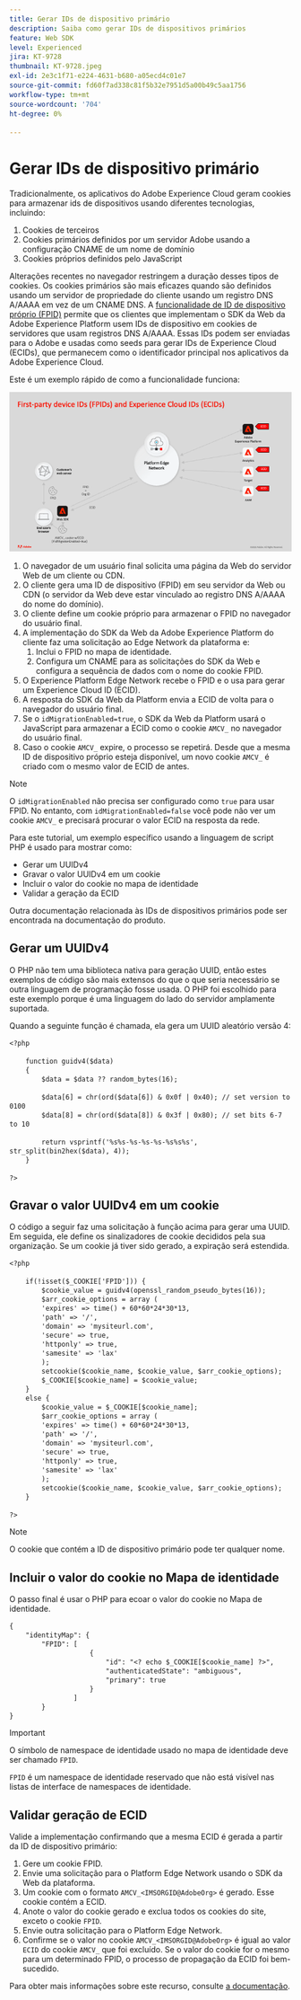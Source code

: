 ```yaml
---
title: Gerar IDs de dispositivo primário
description: Saiba como gerar IDs de dispositivos primários
feature: Web SDK
level: Experienced
jira: KT-9728
thumbnail: KT-9728.jpeg
exl-id: 2e3c1f71-e224-4631-b680-a05ecd4c01e7
source-git-commit: fd60f7ad338c81f5b32e7951d5a00b49c5aa1756
workflow-type: tm+mt
source-wordcount: '704'
ht-degree: 0%

---
```


# Gerar IDs de dispositivo primário

Tradicionalmente, os aplicativos do Adobe Experience Cloud geram cookies para armazenar ids de dispositivos usando diferentes tecnologias, incluindo:

1. Cookies de terceiros
1. Cookies primários definidos por um servidor Adobe usando a configuração CNAME de um nome de domínio
1. Cookies próprios definidos pelo JavaScript

Alterações recentes no navegador restringem a duração desses tipos de cookies. Os cookies primários são mais eficazes quando são definidos usando um servidor de propriedade do cliente usando um registro DNS A/AAAA em vez de um CNAME DNS. A [funcionalidade de ID de dispositivo próprio (FPID)](https://experienceleague.adobe.com/en/docs/experience-platform/web-sdk/identity/first-party-device-ids) permite que os clientes que implementam o SDK da Web da Adobe Experience Platform usem IDs de dispositivo em cookies de servidores que usam registros DNS A/AAAA. Essas IDs podem ser enviadas para o Adobe e usadas como seeds para gerar IDs de Experience Cloud (ECIDs), que permanecem como o identificador principal nos aplicativos da Adobe Experience Cloud.

Este é um exemplo rápido de como a funcionalidade funciona:

![IDs de dispositivo primário (FPIDs) e IDs de Experience Cloud (ECIDs)](../assets/kt-9728.png)

1. O navegador de um usuário final solicita uma página da Web do servidor Web de um cliente ou CDN.
1. O cliente gera uma ID de dispositivo (FPID) em seu servidor da Web ou CDN (o servidor da Web deve estar vinculado ao registro DNS A/AAAA do nome do domínio).
1. O cliente define um cookie próprio para armazenar o FPID no navegador do usuário final.
1. A implementação do SDK da Web da Adobe Experience Platform do cliente faz uma solicitação ao Edge Network da plataforma e:
   1. Inclui o FPID no mapa de identidade.
   1. Configura um CNAME para as solicitações do SDK da Web e configura a sequência de dados com o nome do cookie FPID.
1. O Experience Platform Edge Network recebe o FPID e o usa para gerar um Experience Cloud ID (ECID).
1. A resposta do SDK da Web da Platform envia a ECID de volta para o navegador do usuário final.
1. Se o `idMigrationEnabled=true`, o SDK da Web da Platform usará o JavaScript para armazenar a ECID como o cookie `AMCV_` no navegador do usuário final.
1. Caso o cookie `AMCV_` expire, o processo se repetirá. Desde que a mesma ID de dispositivo próprio esteja disponível, um novo cookie `AMCV_` é criado com o mesmo valor de ECID de antes.

>[!NOTE]
>
>O `idMigrationEnabled` não precisa ser configurado como `true` para usar FPID. No entanto, com `idMigrationEnabled=false` você pode não ver um cookie `AMCV_` e precisará procurar o valor ECID na resposta da rede.


Para este tutorial, um exemplo específico usando a linguagem de script PHP é usado para mostrar como:

* Gerar um UUIDv4
* Gravar o valor UUIDv4 em um cookie
* Incluir o valor do cookie no mapa de identidade
* Validar a geração da ECID

Outra documentação relacionada às IDs de dispositivos primários pode ser encontrada na documentação do produto.

## Gerar um UUIDv4

O PHP não tem uma biblioteca nativa para geração UUID, então estes exemplos de código são mais extensos do que o que seria necessário se outra linguagem de programação fosse usada. O PHP foi escolhido para este exemplo porque é uma linguagem do lado do servidor amplamente suportada.


Quando a seguinte função é chamada, ela gera um UUID aleatório versão 4:

```
<?php
    
    function guidv4($data)
    {
        $data = $data ?? random_bytes(16);

        $data[6] = chr(ord($data[6]) & 0x0f | 0x40); // set version to 0100
        $data[8] = chr(ord($data[8]) & 0x3f | 0x80); // set bits 6-7 to 10

        return vsprintf('%s%s-%s-%s-%s-%s%s%s', str_split(bin2hex($data), 4));
    }

?>
```

## Gravar o valor UUIDv4 em um cookie

O código a seguir faz uma solicitação à função acima para gerar uma UUID. Em seguida, ele define os sinalizadores de cookie decididos pela sua organização. Se um cookie já tiver sido gerado, a expiração será estendida.

```
<?php

    if(!isset($_COOKIE['FPID'])) {
        $cookie_value = guidv4(openssl_random_pseudo_bytes(16));        
        $arr_cookie_options = array (
        'expires' => time() + 60*60*24*30*13,
        'path' => '/',
        'domain' => 'mysiteurl.com',
        'secure' => true,
        'httponly' => true,
        'samesite' => 'lax'
        );
        setcookie($cookie_name, $cookie_value, $arr_cookie_options);
        $_COOKIE[$cookie_name] = $cookie_value;
    }
    else {
        $cookie_value = $_COOKIE[$cookie_name];
        $arr_cookie_options = array (
        'expires' => time() + 60*60*24*30*13,
        'path' => '/',
        'domain' => 'mysiteurl.com',
        'secure' => true,
        'httponly' => true,
        'samesite' => 'lax'
        );
        setcookie($cookie_name, $cookie_value, $arr_cookie_options);
    }

?>
```

>[!NOTE]
>
>O cookie que contém a ID de dispositivo primário pode ter qualquer nome.

## Incluir o valor do cookie no Mapa de identidade

O passo final é usar o PHP para ecoar o valor do cookie no Mapa de identidade.


```
{
    "identityMap": {
        "FPID": [
                    {
                        "id": "<? echo $_COOKIE[$cookie_name] ?>",
                        "authenticatedState": "ambiguous",
                        "primary": true
                    }
                ]
        }
}
```

>[!IMPORTANT]
>
>O símbolo de namespace de identidade usado no mapa de identidade deve ser chamado `FPID`.
>
> `FPID` é um namespace de identidade reservado que não está visível nas listas de interface de namespaces de identidade.


## Validar geração de ECID

Valide a implementação confirmando que a mesma ECID é gerada a partir da ID de dispositivo primário:

1. Gere um cookie FPID.
1. Envie uma solicitação para o Platform Edge Network usando o SDK da Web da plataforma.
1. Um cookie com o formato `AMCV_<IMSORGID@AdobeOrg>` é gerado. Esse cookie contém a ECID.
1. Anote o valor do cookie gerado e exclua todos os cookies do site, exceto o cookie `FPID`.
1. Envie outra solicitação para o Platform Edge Network.
1. Confirme se o valor no cookie `AMCV_<IMSORGID@AdobeOrg>` é igual ao valor `ECID` do cookie `AMCV_` que foi excluído. Se o valor do cookie for o mesmo para um determinado FPID, o processo de propagação da ECID foi bem-sucedido.

Para obter mais informações sobre este recurso, consulte [a documentação](https://experienceleague.adobe.com/docs/experience-platform/edge/identity/first-party-device-ids.html).
